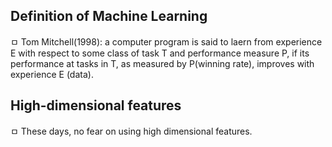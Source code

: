 ## Definition of Machine Learning  
ㅁ Tom Mitchell(1998): a computer program is said to laern from experience E with respect to some class of task T and performance measure P, if its performance at tasks in T, as measured by P(winning rate), improves with experience E (data).

## High-dimensional features  
ㅁ These days, no fear on using high dimensional features.
